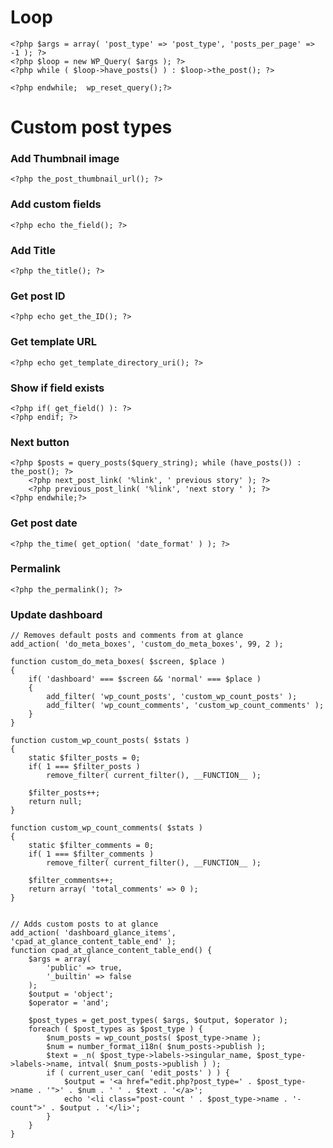 # Loop

```
<?php $args = array( 'post_type' => 'post_type', 'posts_per_page' => -1 ); ?>
<?php $loop = new WP_Query( $args ); ?>
<?php while ( $loop->have_posts() ) : $loop->the_post(); ?>

<?php endwhile;  wp_reset_query();?>
```


# Custom post types

### Add Thumbnail image

`<?php the_post_thumbnail_url(); ?>`

### Add custom fields

`<?php echo the_field(); ?>`

### Add Title
`<?php the_title(); ?>`

### Get post ID
`<?php echo get_the_ID(); ?>`

### Get template URL
`<?php echo get_template_directory_uri(); ?>`

### Show if field exists
```
<?php if( get_field() ): ?>
<?php endif; ?>
```

### Next button
```
<?php $posts = query_posts($query_string); while (have_posts()) : the_post(); ?>
    <?php next_post_link( '%link', ' previous story' ); ?>
    <?php previous_post_link( '%link', 'next story ' ); ?>
<?php endwhile;?>
```

### Get post date
`<?php the_time( get_option( 'date_format' ) ); ?>`


### Permalink
`<?php the_permalink(); ?>`


### Update dashboard

```
// Removes default posts and comments from at glance
add_action( 'do_meta_boxes', 'custom_do_meta_boxes', 99, 2 );

function custom_do_meta_boxes( $screen, $place )
{
    if( 'dashboard' === $screen && 'normal' === $place )
    {
        add_filter( 'wp_count_posts', 'custom_wp_count_posts' );
        add_filter( 'wp_count_comments', 'custom_wp_count_comments' );
    }
}

function custom_wp_count_posts( $stats )
{
    static $filter_posts = 0;
    if( 1 === $filter_posts )
        remove_filter( current_filter(), __FUNCTION__ );

    $filter_posts++;
    return null;
}

function custom_wp_count_comments( $stats )
{
    static $filter_comments = 0;
    if( 1 === $filter_comments )
        remove_filter( current_filter(), __FUNCTION__ );

    $filter_comments++;
    return array( 'total_comments' => 0 );
}


// Adds custom posts to at glance
add_action( 'dashboard_glance_items', 'cpad_at_glance_content_table_end' );
function cpad_at_glance_content_table_end() {
    $args = array(
        'public' => true,
        '_builtin' => false
    );
    $output = 'object';
    $operator = 'and';

    $post_types = get_post_types( $args, $output, $operator );
    foreach ( $post_types as $post_type ) {
        $num_posts = wp_count_posts( $post_type->name );
        $num = number_format_i18n( $num_posts->publish );
        $text = _n( $post_type->labels->singular_name, $post_type->labels->name, intval( $num_posts->publish ) );
        if ( current_user_can( 'edit_posts' ) ) {
            $output = '<a href="edit.php?post_type=' . $post_type->name . '">' . $num . ' ' . $text . '</a>';
            echo '<li class="post-count ' . $post_type->name . '-count">' . $output . '</li>';
        }
    }
}

```
